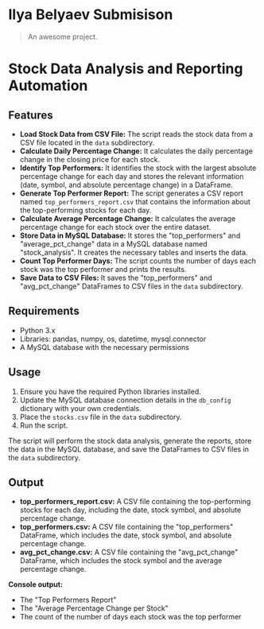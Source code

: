 # Ilya Belyaev Submisison

> An awesome project.

# Stock Data Analysis and Reporting Automation

## Features

- **Load Stock Data from CSV File:** The script reads the stock data from a CSV file located in the `data` subdirectory.
- **Calculate Daily Percentage Change:** It calculates the daily percentage change in the closing price for each stock.
- **Identify Top Performers:** It identifies the stock with the largest absolute percentage change for each day and stores the relevant information (date, symbol, and absolute percentage change) in a DataFrame.
- **Generate Top Performer Report:** The script generates a CSV report named `top_performers_report.csv` that contains the information about the top-performing stocks for each day.
- **Calculate Average Percentage Change:** It calculates the average percentage change for each stock over the entire dataset.
- **Store Data in MySQL Database:** It stores the "top_performers" and "average_pct_change" data in a MySQL database named "stock_analysis". It creates the necessary tables and inserts the data.
- **Count Top Performer Days:** The script counts the number of days each stock was the top performer and prints the results.
- **Save Data to CSV Files:** It saves the "top_performers" and "avg_pct_change" DataFrames to CSV files in the `data` subdirectory.

## Requirements

- Python 3.x
- Libraries: pandas, numpy, os, datetime, mysql.connector
- A MySQL database with the necessary permissions

## Usage

1. Ensure you have the required Python libraries installed.
2. Update the MySQL database connection details in the `db_config` dictionary with your own credentials.
3. Place the `stocks.csv` file in the `data` subdirectory.
4. Run the script.

The script will perform the stock data analysis, generate the reports, store the data in the MySQL database, and save the DataFrames to CSV files in the `data` subdirectory.

## Output

- **top_performers_report.csv:** A CSV file containing the top-performing stocks for each day, including the date, stock symbol, and absolute percentage change.
- **top_performers.csv:** A CSV file containing the "top_performers" DataFrame, which includes the date, stock symbol, and absolute percentage change.
- **avg_pct_change.csv:** A CSV file containing the "avg_pct_change" DataFrame, which includes the stock symbol and the average percentage change.

**Console output:**

- The "Top Performers Report"
- The "Average Percentage Change per Stock"
- The count of the number of days each stock was the top performer
